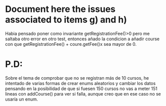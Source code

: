 # Document here the issues associated to items g) and h)
Habia pensado poner como invariante getRegistrationFee()>0 pero me saltaba otro error en otro test, entonces añado la condicion a añadir course con que getRegistrationFee() + coure.getFee()x  sea mayor de 0.


# P.D:
Sobre el tema de comprobar que no se registran más de 10 cursos, he intentado de varias formas de crear enums aleatorios y cambiar los datos pensando
en la posibilidad de que si fuesen 150 cursos no vas a meter 151 lineas con addCourse() para ver si falla, aunque creo que en ese caso no se usaría un enum.